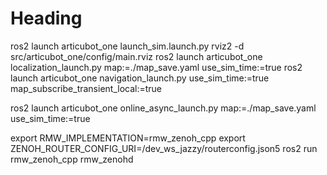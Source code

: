 # Heading
ros2 launch articubot_one launch_sim.launch.py
rviz2 -d src/articubot_one/config/main.rviz
ros2 launch articubot_one localization_launch.py map:=./map_save.yaml use_sim_time:=true
ros2 launch articubot_one navigation_launch.py use_sim_time:=true map_subscribe_transient_local:=true

ros2 launch articubot_one online_async_launch.py map:=./map_save.yaml use_sim_time:=true

export RMW_IMPLEMENTATION=rmw_zenoh_cpp
export ZENOH_ROUTER_CONFIG_URI=/dev_ws_jazzy/routerconfig.json5
ros2 run rmw_zenoh_cpp rmw_zenohd
